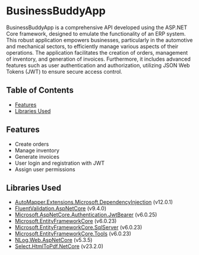 # BusinessBuddyApp

BusinessBuddyApp is a comprehensive API developed using the ASP.NET Core framework, designed to emulate the functionality of an ERP system. This robust application empowers businesses, particularly in the automotive and mechanical sectors, to efficiently manage various aspects of their operations. The application facilitates the creation of orders, management of inventory, and generation of invoices. Furthermore, it includes advanced features such as user authentication and authorization, utilizing JSON Web Tokens (JWT) to ensure secure access control.

## Table of Contents
- [Features](#features)
- [Libraries Used](#libraries-used)

## Features

- Create orders
- Manage inventory
- Generate invoices
- User login and registration with JWT
- Assign user permissions

## Libraries Used

- [AutoMapper.Extensions.Microsoft.DependencyInjection](https://www.nuget.org/packages/AutoMapper.Extensions.Microsoft.DependencyInjection) (v12.0.1)
- [FluentValidation.AspNetCore](https://www.nuget.org/packages/FluentValidation.AspNetCore) (v9.4.0)
- [Microsoft.AspNetCore.Authentication.JwtBearer](https://www.nuget.org/packages/Microsoft.AspNetCore.Authentication.JwtBearer) (v6.0.25)
- [Microsoft.EntityFrameworkCore](https://www.nuget.org/packages/Microsoft.EntityFrameworkCore) (v6.0.23)
- [Microsoft.EntityFrameworkCore.SqlServer](https://www.nuget.org/packages/Microsoft.EntityFrameworkCore.SqlServer) (v6.0.23)
- [Microsoft.EntityFrameworkCore.Tools](https://www.nuget.org/packages/Microsoft.EntityFrameworkCore.Tools) (v6.0.23)
- [NLog.Web.AspNetCore](https://www.nuget.org/packages/NLog.Web.AspNetCore) (v5.3.5)
- [Select.HtmlToPdf.NetCore](https://www.nuget.org/packages/Select.HtmlToPdf.NetCore) (v23.2.0)

